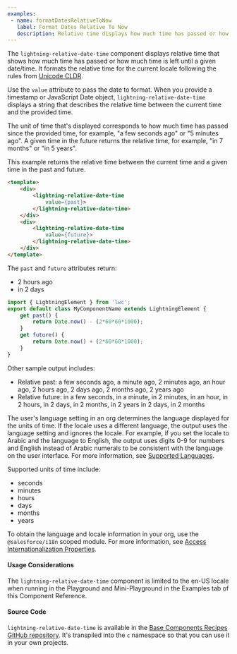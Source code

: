 ```yaml
---
examples:
 - name: formatDatesRelativeToNow
   label: Format Dates Relative To Now
   description: Relative time displays how much time has passed or how much time is left until a given time.
---
```

The `lightning-relative-date-time` component displays relative time that shows
how much time has passed or how much time is left until a given date/time.
It formats the relative time for the current locale following the rules
from [Unicode CLDR](http://cldr.unicode.org/translation/date-time-1/date-time-names).

Use the `value` attribute to pass the date to format.
When you provide a timestamp or JavaScript Date object,
`lightning-relative-date-time` displays a string that describes the relative
time between the current time and the provided time.

The unit of time that's displayed corresponds to how much time has passed since the
provided time, for example, "a few seconds ago" or "5 minutes ago". A given
time in the future returns the relative time, for example, "in 7 months" or
"in 5 years".

This example returns the relative time between the current time and a given
time in the past and future.

```html
<template>
    <div>
        <lightning-relative-date-time
            value={past}>
        </lightning-relative-date-time>
    </div>
    <div>
        <lightning-relative-date-time
            value={future}>
        </lightning-relative-date-time>
    </div>
</template>
```

The `past` and `future` attributes return:

  * 2 hours ago
  * in 2 days

```javascript
import { LightningElement } from 'lwc';
export default class MyComponentName extends LightningElement {
    get past() {
        return Date.now() - (2*60*60*1000);
    }
    get future() {
        return Date.now() + (2*60*60*1000);
    }
}

```

Other sample output includes:

  * Relative past: a few seconds ago, a minute ago, 2 minutes ago, an hour ago, 2 hours ago, 2 days ago, 2 months ago, 2 years ago
  * Relative future: in a few seconds, in a minute, in 2 minutes, in an hour, in 2 hours, in 2 days, in 2 months, in 2 years in 2 days, in 2 months

The user's language setting in an org determines the language displayed for the units of time. If the locale uses a different language, the output uses the language setting and ignores the locale. For example, if you set the locale to Arabic and the language to English, the output uses digits 0-9 for numbers and English instead of Arabic numerals to be consistent with the language on the user interface. For more information, see [Supported Languages](https://help.salesforce.com/articleView?id=faq_getstart_what_languages_does.htm).

Supported units of time include:

  * seconds
  * minutes
  * hours
  * days
  * months
  * years

  To obtain the language and locale information in your org, use the `@salesforce/i18n` scoped module. For more information, see [Access Internationalization Properties](https://developer.salesforce.com/docs/component-library/documentation/en/lwc/lwc.create_i18n).

#### Usage Considerations

The `lightning-relative-date-time` component is limited to the en-US locale when running in
the Playground and Mini-Playground in the Examples tab of this Component Reference.

#### Source Code

`lightning-relative-date-time` is available in the [Base Components Recipes GitHub repository](https://github.com/salesforce/base-components-recipes#documentation). It's transpiled into the `c` namespace so that you can use it in your own projects.